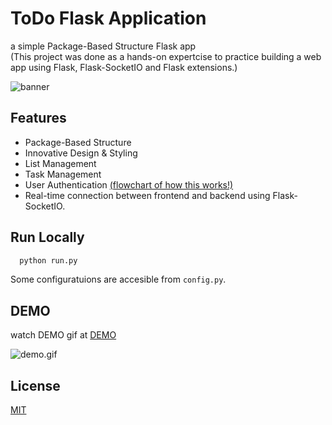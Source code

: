 
# ToDo Flask Application

 a simple Package-Based Structure Flask app
<br>(This project was done as a hands-on expertcise to practice building a web app using Flask, Flask-SocketIO and Flask extensions.)


![banner](https://github.com/Id-Dark-Dragon/ToDOs_WebApp_with_multiple_capabilities/blob/master/github/banner.png)



## Features
- Package-Based Structure
- Innovative Design & Styling
- List Management
- Task Management
- User Authentication [(flowchart of how this works!)](https://github.com/Id-Dark-Dragon/ToDOs_WebApp_with_multiple_capabilities/blob/master/prj%20guides/user%20authenticate%20flowchart.png)
- Real-time connection between frontend and backend using Flask-SocketIO.

## Run Locally


```bash
  python run.py
```

Some configuratuions are accesible from ```config.py```.


## DEMO

watch DEMO gif at [DEMO](https://github.com/Id-Dark-Dragon/ToDOs_WebApp_with_multiple_capabilities/blob/master/github/2023-08-09_15-55-40.gif)

![demo.gif](https://github.com/Id-Dark-Dragon/ToDOs_WebApp_with_multiple_capabilities/blob/master/github/2023-08-09_15-55-40.gif)



## License

[MIT](https://choosealicense.com/licenses/mit/)

